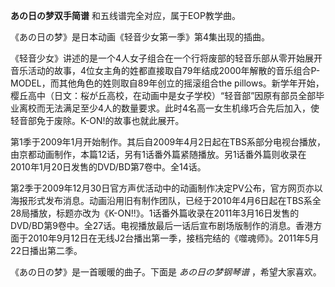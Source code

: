 

**あの日の梦双手简谱** 和五线谱完全对应，属于EOP教学曲。  
  
《あの日の梦》是日本动画《轻音少女第一季》第4集出现的插曲。  
  
《轻音少女》讲述的是一个4人女子组合在一个行将废部的轻音乐部从零开始展开音乐活动的故事，4位女主角的姓都直接取自79年结成2000年解散的音乐组合P-
MODEL，而其他角色的姓则取自89年创立的摇滚组合the
pillows。新学年开始，樱丘高中（日文：桜が丘高校，在动画中是女子学校）“轻音部”因原有部员全部毕业离校而无法满足至少4人的数量要求。此时4名高一女生机缘巧合先后加入，使轻音部免于废除。K-ON!的故事也就此展开。  
  
第1季于2009年1月开始制作。其后自2009年4月2日起在TBS系部分电视台播放，由京都动画制作，本篇12话，另有1话番外篇紧随播放。另1话番外篇则收录在2010年1月20日发售的DVD/BD第7卷中。全14话。  
  
第2季于2009年12月30日官方声优活动中的动画制作决定PV公布，官方网页亦以海报形式发布消息。动画沿用旧有制作团队，已经于2010年4月6日起在TBS系全28局播放，标题亦改为《K-ON!!》。1话番外篇收录在2011年3月16日发售的DVD/BD第9卷中。全27话。电视播放最后一话后宣布剧场版制作的消息。香港方面于2010年9月12日在无线J2台播出第一季，接档完结的《噬魂师》。2011年5月22日播出第二季。  
  
《あの日の梦》是一首暖暖的曲子。下面是 _あの日の梦钢琴谱_ ，希望大家喜欢。

